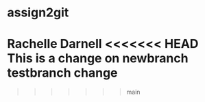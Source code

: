 # assign2git
Rachelle Darnell
<<<<<<< HEAD
This is a change on newbranch
testbranch change
=======

>>>>>>> main
